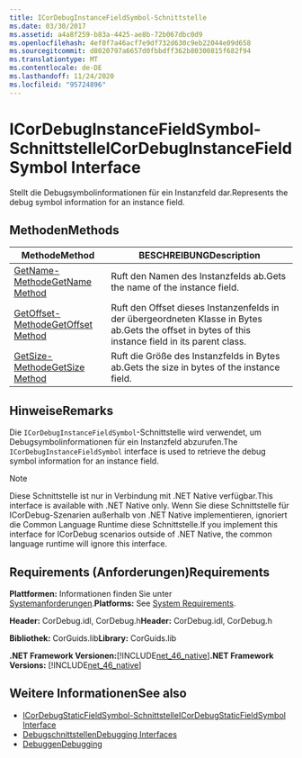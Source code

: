 ```yaml
---
title: ICorDebugInstanceFieldSymbol-Schnittstelle
ms.date: 03/30/2017
ms.assetid: a4a8f259-b83a-4425-ae8b-72b067dbc0d9
ms.openlocfilehash: 4ef0f7a46acf7e9df732d630c9eb22044e09d658
ms.sourcegitcommit: d8020797a6657d0fbbdff362b80300815f682f94
ms.translationtype: MT
ms.contentlocale: de-DE
ms.lasthandoff: 11/24/2020
ms.locfileid: "95724896"
---
```

# <a name="icordebuginstancefieldsymbol-interface"></a><span data-ttu-id="71181-102">ICorDebugInstanceFieldSymbol-Schnittstelle</span><span class="sxs-lookup"><span data-stu-id="71181-102">ICorDebugInstanceFieldSymbol Interface</span></span>

<span data-ttu-id="71181-103">Stellt die Debugsymbolinformationen für ein Instanzfeld dar.</span><span class="sxs-lookup"><span data-stu-id="71181-103">Represents the debug symbol information for an instance field.</span></span>  
  
## <a name="methods"></a><span data-ttu-id="71181-104">Methoden</span><span class="sxs-lookup"><span data-stu-id="71181-104">Methods</span></span>  
  
|<span data-ttu-id="71181-105">Methode</span><span class="sxs-lookup"><span data-stu-id="71181-105">Method</span></span>|<span data-ttu-id="71181-106">BESCHREIBUNG</span><span class="sxs-lookup"><span data-stu-id="71181-106">Description</span></span>|  
|------------|-----------------|  
|[<span data-ttu-id="71181-107">GetName-Methode</span><span class="sxs-lookup"><span data-stu-id="71181-107">GetName Method</span></span>](icordebuginstancefieldsymbol-getname-method.md)|<span data-ttu-id="71181-108">Ruft den Namen des Instanzfelds ab.</span><span class="sxs-lookup"><span data-stu-id="71181-108">Gets the name of the instance field.</span></span>|  
|[<span data-ttu-id="71181-109">GetOffset-Methode</span><span class="sxs-lookup"><span data-stu-id="71181-109">GetOffset Method</span></span>](icordebuginstancefieldsymbol-getoffset-method.md)|<span data-ttu-id="71181-110">Ruft den Offset dieses Instanzenfelds in der übergeordneten Klasse in Bytes ab.</span><span class="sxs-lookup"><span data-stu-id="71181-110">Gets the offset in bytes of this instance field in its parent class.</span></span>|  
|[<span data-ttu-id="71181-111">GetSize-Methode</span><span class="sxs-lookup"><span data-stu-id="71181-111">GetSize Method</span></span>](icordebuginstancefieldsymbol-getsize-method.md)|<span data-ttu-id="71181-112">Ruft die Größe des Instanzfelds in Bytes ab.</span><span class="sxs-lookup"><span data-stu-id="71181-112">Gets the size in bytes of the instance field.</span></span>|  
  
## <a name="remarks"></a><span data-ttu-id="71181-113">Hinweise</span><span class="sxs-lookup"><span data-stu-id="71181-113">Remarks</span></span>  

 <span data-ttu-id="71181-114">Die `ICorDebugInstanceFieldSymbol`-Schnittstelle wird verwendet, um Debugsymbolinformationen für ein Instanzfeld abzurufen.</span><span class="sxs-lookup"><span data-stu-id="71181-114">The `ICorDebugInstanceFieldSymbol` interface is used to retrieve the debug symbol information for an instance field.</span></span>  
  
> [!NOTE]
> <span data-ttu-id="71181-115">Diese Schnittstelle ist nur in Verbindung mit .NET Native verfügbar.</span><span class="sxs-lookup"><span data-stu-id="71181-115">This interface is available with .NET Native only.</span></span> <span data-ttu-id="71181-116">Wenn Sie diese Schnittstelle für ICorDebug-Szenarien außerhalb von .NET Native implementieren, ignoriert die Common Language Runtime diese Schnittstelle.</span><span class="sxs-lookup"><span data-stu-id="71181-116">If you implement this interface for ICorDebug scenarios outside of .NET Native, the common language runtime will ignore this interface.</span></span>  
  
## <a name="requirements"></a><span data-ttu-id="71181-117">Requirements (Anforderungen)</span><span class="sxs-lookup"><span data-stu-id="71181-117">Requirements</span></span>  

 <span data-ttu-id="71181-118">**Plattformen:** Informationen finden Sie unter [Systemanforderungen](../../get-started/system-requirements.md).</span><span class="sxs-lookup"><span data-stu-id="71181-118">**Platforms:** See [System Requirements](../../get-started/system-requirements.md).</span></span>  
  
 <span data-ttu-id="71181-119">**Header:** CorDebug.idl, CorDebug.h</span><span class="sxs-lookup"><span data-stu-id="71181-119">**Header:** CorDebug.idl, CorDebug.h</span></span>  
  
 <span data-ttu-id="71181-120">**Bibliothek:** CorGuids.lib</span><span class="sxs-lookup"><span data-stu-id="71181-120">**Library:** CorGuids.lib</span></span>  
  
 <span data-ttu-id="71181-121">**.NET Framework Versionen:**[!INCLUDE[net_46_native](../../../../includes/net-46-native-md.md)]</span><span class="sxs-lookup"><span data-stu-id="71181-121">**.NET Framework Versions:** [!INCLUDE[net_46_native](../../../../includes/net-46-native-md.md)]</span></span>  
  
## <a name="see-also"></a><span data-ttu-id="71181-122">Weitere Informationen</span><span class="sxs-lookup"><span data-stu-id="71181-122">See also</span></span>

- [<span data-ttu-id="71181-123">ICorDebugStaticFieldSymbol-Schnittstelle</span><span class="sxs-lookup"><span data-stu-id="71181-123">ICorDebugStaticFieldSymbol Interface</span></span>](icordebugstaticfieldsymbol-interface.md)
- [<span data-ttu-id="71181-124">Debugschnittstellen</span><span class="sxs-lookup"><span data-stu-id="71181-124">Debugging Interfaces</span></span>](debugging-interfaces.md)
- [<span data-ttu-id="71181-125">Debuggen</span><span class="sxs-lookup"><span data-stu-id="71181-125">Debugging</span></span>](index.md)
